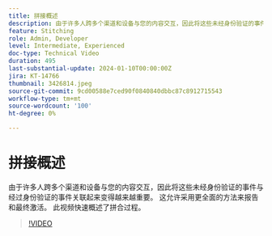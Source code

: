 ```yaml
---
title: 拼接概述
description: 由于许多人跨多个渠道和设备与您的内容交互，因此将这些未经身份验证的事件与经过身份验证的事件关联起来变得越来越重要。 这允许采用更全面的方法来报告和最终激活。 此视频快速概述了拼合过程。
feature: Stitching
role: Admin, Developer
level: Intermediate, Experienced
doc-type: Technical Video
duration: 495
last-substantial-update: 2024-01-10T00:00:00Z
jira: KT-14766
thumbnail: 3426814.jpeg
source-git-commit: 9cd00588e7ced90f0840840dbbc87c8912715543
workflow-type: tm+mt
source-wordcount: '100'
ht-degree: 0%

---
```



# 拼接概述

由于许多人跨多个渠道和设备与您的内容交互，因此将这些未经身份验证的事件与经过身份验证的事件关联起来变得越来越重要。 这允许采用更全面的方法来报告和最终激活。 此视频快速概述了拼合过程。

>[!VIDEO](https://video.tv.adobe.com/v/3426814/?learn=on)
